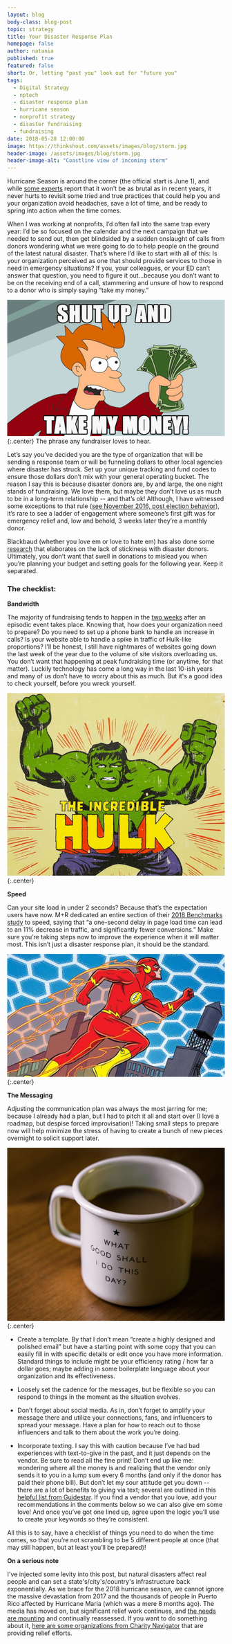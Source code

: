 ```yaml
---
layout: blog
body-class: blog-post
topic: strategy
title: Your Disaster Response Plan
homepage: false
author: natania
published: true
featured: false
short: Or, letting "past you" look out for "future you"
tags:
  - Digital Strategy
  - nptech
  - disaster response plan
  - hurricane season
  - nonprofit strategy
  - disaster fundraising
  - fundraising
date: 2018-05-28 12:00:00
image: https://thinkshout.com/assets/images/blog/storm.jpg
header-image: /assets/images/blog/storm.jpg
header-image-alt: "Coastline view of incoming storm"
---
```

Hurricane Season is around the corner (the official start is June 1), and while [some experts](http://www.heraldtribune.com/news/20180518/experts-hurricane-season-may-be-less-active-than-first-predicted) report that it won’t be as brutal as in recent years, it never hurts to revisit some tried and true practices that could help you and your organization avoid headaches, save a lot of time, and be ready to spring into action when the time comes.

When I was working at nonprofits, I’d often fall into the same trap every year: I’d be so focused on the calendar and the next campaign that we needed to send out, then get blindsided by a sudden onslaught of  calls from donors wondering what we were going to do to help people on the ground of the latest natural disaster. That’s where I’d like to start with all of this: Is your organization perceived as one that should provide services to those in need in emergency situations? If you, your colleagues, or your ED can’t answer that question, you need to figure it out...because you don’t want to be on the receiving end of a call, stammering and unsure of how to respond to a donor who is simply saying “take my money.”

![Take My Money](/assets/images/blog/Fry.jpg)
{:.center}
<span class="caption"><i class="fa fa-caret-up"></i>The phrase any fundraiser loves to hear.</span>

Let’s say you’ve decided you are the type of organization that will be sending a response team or will be funneling dollars to other local agencies where disaster has struck. Set up your unique tracking and fund codes to ensure those dollars don’t mix with your general operating bucket. The reason I say this is because disaster donors are, by and large, the one night stands of fundraising. We love them, but maybe they don’t love us as much to be in a long-term relationship -- and that’s ok! Although, I have witnessed some exceptions to that rule ([see November 2016, post election behavior](https://thinkshout.com/blog/2016/12/is-november-2016-and-outlier-or-the-new-normal/)), it’s rare to see a ladder of engagement where someone’s first gift was for emergency relief and, low and behold, 3 weeks later they’re a monthly donor.

Blackbaud (whether you love em or love to hate em) has also done some [research](https://www.huffingtonpost.com/entry/giving-when-disaster-strikes_us_59c0e106e4b0c3e70e742793) that elaborates on the lack of stickiness with disaster donors. Ultimately, you don’t want that swell in donations to mislead you when you’re planning your budget and setting goals for the following year. Keep it separated.

### The checklist:

**Bandwidth**

The majority of fundraising tends to happen in the [two weeks](https://www.networkforgood.com/nonprofitblog/infographic-disaster-strikes-america-gives/) after an episodic event takes place. Knowing that, how does your organization need to prepare? Do you need to set up a phone bank to handle an increase in calls? Is your website able to handle a spike in traffic of Hulk-like proportions? I’ll be honest, I still have nightmares of websites going down the last week of the year due to the volume of site visitors overloading us. You don’t want that happening at peak fundraising time (or anytime, for that matter). Luckily technology has come a long way in the last 10-ish years and many of us don’t have to worry about this as much. But it's a good idea to check yourself, before you wreck yourself.

![The Hulk](/assets/images/blog/hulk.jpg)
{:.center}

**Speed**

Can your site load in under 2 seconds? Because that’s the expectation users have now.  M+R dedicated an entire section of their [2018 Benchmarks study](https://mrbenchmarks.com/#!/speed) to speed, saying that “a one-second delay in page load time can lead to an 11% decrease in traffic, and significantly fewer conversions.” Make sure you’re taking steps now to improve the experience when it will matter most. This isn’t just a disaster response plan, it should be the standard.

![The Flash](/assets/images/blog/theflash.jpg)
{:.center}

**The Messaging**

Adjusting the communication plan was always the most jarring for me; because I already had a plan, but I had to pitch it all and start over (I love a roadmap, but despise forced improvisation)! Taking small steps to prepare now will help minimize the stress of having to create a bunch of new pieces overnight to solicit support later.

![Coffee cup with inspirational message](/assets/images/blog/messaging.jpg)
{:.center}

- Create a template. By that I don’t mean “create a highly designed and polished email” but have a starting point with some copy that you can easily fill in with specific details or edit once you have more information. Standard things to include might be your efficiency rating / how far a dollar goes; maybe adding in some boilerplate language about your organization and its effectiveness.

- Loosely set the cadence for the messages, but be flexible so you can respond to things in the moment as the situation evolves.

- Don’t forget about social media. As in, don’t forget to amplify your message there and utilize your connections, fans, and influencers to spread your message. Have a plan for how to reach out to those influencers and talk to them about the work you’re doing.

- Incorporate texting. I say this with caution because I’ve had bad experiences with text-to-give in the past, and it just depends on the vendor. Be sure to read all the fine print! Don’t end up like me: wondering where all the money is and realizing that the vendor only sends it to you in a lump sum every 6 months (and only if the donor has paid their phone bill). But don’t let my sour attitude get you down -- there are a lot of benefits to giving via text; several are outlined in this [helpful list from Guidestar](https://trust.guidestar.org/text-to-give-software-five-unexpected-and-amazing-benefits). If you find a vendor that you love, add your recommendations in the comments below so we can also give em some love! And once you’ve got one lined up, agree upon the logic you’ll use to create your keywords so they’re consistent.

All this is to say, have a checklist of things you need to do when the time comes, so that you’re not scrambling to be 5 different people at once (that may still happen, but at least you’ll be prepared)!

**On a serious note**

I've injected some levity into this post, but natural disasters affect real people and can set a state's/city's/country's infrastructure back exponentially. As we brace for the 2018 hurricane season, we cannot ignore the massive devastation from 2017 and the thousands of people in Puerto Rico affected by Hurricane Maria (which was a mere 8 months ago). The media has moved on, but significant relief work continues, and [the needs are mounting](https://www.pbs.org/newshour/nation/puerto-ricos-recovery-7-months-after-hurricane-maria) and continually reassessed. If you want to do something about it, [here are some organizations from Charity Navigator](https://www.charitynavigator.org/index.cfm?bay=content.view&cpid=5356) that are providing relief efforts.
